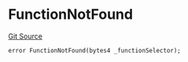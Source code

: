 # FunctionNotFound
[Git Source](https://github.com/thrackle-io/rules-protocol/blob/2955538441cd4ad2d51a27d7c28af7eec4cd8814/src/economic/ruleStorage/RuleStorageDiamond.sol)


```solidity
error FunctionNotFound(bytes4 _functionSelector);
```

